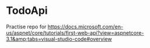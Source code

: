 # TodoApi
Practise repo for https://docs.microsoft.com/en-us/aspnet/core/tutorials/first-web-api?view=aspnetcore-3.1&amp;tabs=visual-studio-code#overview

